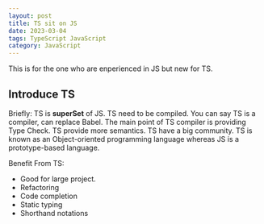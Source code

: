 ```yaml
---
layout: post
title: TS sit on JS 
date: 2023-03-04
tags: TypeScript JavaScript 
category: JavaScript
---
```


This is for the one who are enperienced in JS but new for TS.


## Introduce TS

Briefly: 
TS is **superSet** of JS.
TS need to be compiled.
You can say TS is a compiler, can replace Babel.
The main point of TS compiler is providing Type Check.
TS provide more semantics.
TS have a big community.
TS is known as an Object-oriented programming language whereas JS is a prototype-based language.

Benefit From TS:

- Good for large project. 
- Refactoring
- Code completion
- Static typing
- Shorthand notations

